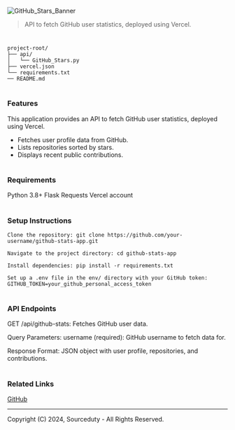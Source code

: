 ![GitHub_Stars_Banner](https://github.com/user-attachments/assets/6e20d313-5d42-48b2-ad03-31c29acf9e49)

> API to fetch GitHub user statistics, deployed using Vercel.
#

```
project-root/
├── api/
│   └── GitHub_Stars.py
├── vercel.json
└── requirements.txt
── README.md
```

#
### Features

This application provides an API to fetch GitHub user statistics, deployed using Vercel.

- Fetches user profile data from GitHub.
- Lists repositories sorted by stars.
- Displays recent public contributions.

#
### Requirements

Python 3.8+ Flask Requests Vercel account

#
### Setup Instructions

```
Clone the repository: git clone https://github.com/your-username/github-stats-app.git

Navigate to the project directory: cd github-stats-app

Install dependencies: pip install -r requirements.txt

Set up a .env file in the env/ directory with your GitHub token: GITHUB_TOKEN=your_github_personal_access_token
```

#
### API Endpoints

GET /api/github-stats: Fetches GitHub user data. 

Query Parameters: username (required): GitHub username to fetch data for.

Response Format: JSON object with user profile, repositories, and contributions.

#
### Related Links

[GitHub](https://github.com/sourceduty/GitHub)

***
Copyright (C) 2024, Sourceduty - All Rights Reserved.
